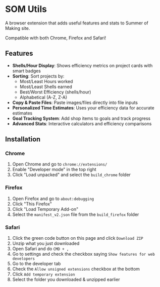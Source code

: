 # SOM Utils

A browser extension that adds useful features and stats to Summer of Making site.

Compatible with both Chrome, Firefox and Safari!

## Features

- **Shells/Hour Display**: Shows efficiency metrics on project cards with smart badges
- **Sorting**: Sort projects by:
  - Most/Least Hours worked
  - Most/Least Shells earned
  - Best/Worst Efficiency (shells/hour)
  - Alphabetical (A-Z, Z-A)
- **Copy & Paste Files**: Paste images/files directly into file inputs
- **Personalized Time Estimates**: Uses your efficiency data for accurate estimates
- **Goal Tracking System**: Add shop items to goals and track progress
- **Advanced Stats**: Interactive calculators and efficiency comparisons

## Installation

### Chrome
1. Open Chrome and go to `chrome://extensions/`
2. Enable "Developer mode" in the top right
3. Click "Load unpacked" and select the `build_chrome` folder

### Firefox
1. Open Firefox and go to `about:debugging`
2. Click "This Firefox"
3. Click "Load Temporary Add-on"
4. Select the `manifest_v2.json` file from the `build_firefox` folder

### Safari
1. Click the green code button on this page and click `Download ZIP`
2. Unzip what you just downloaded
3. Open Safari and do `CMD + ,`
4. Go to settings and check the checkbox saying `Show features for web developers`
5. Go to the developer tab
6. Check the `Allow unsigned extensions` checkbox at the bottom
7. Click `Add temporary extension`
8. Select the folder you downloaded & unzipped earlier
